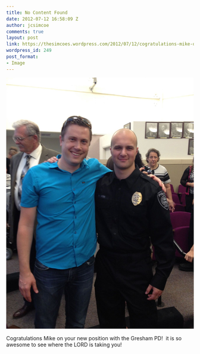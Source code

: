 ```yaml
---
title: No Content Found
date: 2012-07-12 16:58:09 Z
author: jcsimcoe
comments: true
layout: post
link: https://thesimcoes.wordpress.com/2012/07/12/cogratulations-mike-on-your-new-position-with-the/
wordpress_id: 249
post_format:
- Image
---
```


![](/public/assets/tumblr_m724gx5ph91qbwpqvo1_1280.jpg)

Cogratulations Mike on your new position with the Gresham PD!  it is so awesome to see where the LORD is taking you!
